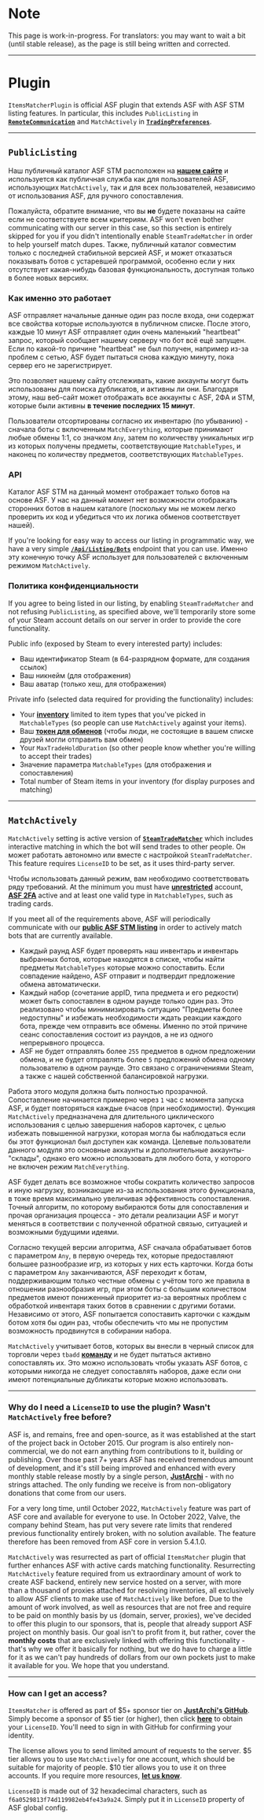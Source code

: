 # Note

This page is work-in-progress. For translators: you may want to wait a bit (until stable release), as the page is still being written and corrected.

---

# Plugin

`ItemsMatcherPlugin` is official ASF plugin that extends ASF with ASF STM listing features. In particular, this includes `PublicListing` in **[`RemoteCommunication`](https://github.com/JustArchiNET/ArchiSteamFarm/wiki/Configuration#remotecommunication)** and `MatchActively` in **[`TradingPreferences`](https://github.com/JustArchiNET/ArchiSteamFarm/wiki/Configuration#tradingpreferences)**.

---

## `PublicListing`

Наш публичный каталог ASF STM расположен на **[нашем сайте](https://asf-backend.justarchi.net/STM)** и используется как публичная служба как для пользователей ASF, использующих `MatchActively`, так и для всех пользователей, независимо от использования ASF, для ручного сопоставления.

Пожалуйста, обратите внимание, что вы **не** будете показаны на сайте если не соответствуете всем критериям. ASF won't even bother communicating with our server in this case, so this section is entirely skipped for you if you didn't intentionally enable `SteamTradeMatcher` in order to help yourself match dupes. Также, публичный каталог совместим только с последней стабильной версией ASF, и может отказаться показывать ботов с устаревшей программой, особенно если у них отсутствует какая-нибудь базовая функциональность, доступная только в более новых версиях.

### Как именно это работает

ASF отправляет начальные данные один раз после входа, они содержат все свойства которые используются в публичном списке. После этого, каждые 10 минут ASF отправляет один очень маленький "heartbeat" запрос, который сообщает нашему серверу что бот всё ещё запущен. Если по какой-то причине "heartbeat" не был получен, например из-за проблем с сетью, ASF будет пытаться снова каждую минуту, пока сервер его не зарегистрирует.

Это позволяет нашему сайту отслеживать, какие аккаунты могут быть использованы для поиска дубликатов, и активны ли они. Благодаря этому, наш веб-сайт может отображать все аккаунты с ASF, 2ФА и STM, которые были активны **в течение последних 15 минут**.

Пользователи отсортированы согласно их инвентарю (по убыванию) - сначала боты с включенным `MatchEverything`, которые принимают любые обмены 1:1, со значком `Any`, затем по количеству уникальных игр из которых получены предметы, соответствующие `MatchableTypes`, и наконец по количеству предметов, соответствующих `MatchableTypes`.

### API

Каталог ASF STM на данный момент отображает только ботов на основе ASF. У нас на данный момент нет возможности отображать сторонних ботов в нашем каталоге (поскольку мы не можем легко проверить их код и убедиться что их логика обменов соответствует нашей).

If you're looking for easy way to access our listing in programmatic way, we have a very simple **[`/Api/Listing/Bots`](https://asf-backend.justarchi.net/Api/Listing/Bots)** endpoint that you can use. Именно эту конечную точку ASF использует для пользователей с включенным режимом `MatchActively`.

### Политика конфиденциальности

If you agree to being listed in our listing, by enabling `SteamTradeMatcher` and not refusing `PublicListing`, as specified above, we'll temporarily store some of your Steam account details on our server in order to provide the core functionality.

Public info (exposed by Steam to every interested party) includes:
- Ваш идентификатор Steam (в 64-разрядном формате, для создания ссылок)
- Ваш никнейм (для отображения)
- Ваш аватар (только хеш, для отображения)

Private info (selected data required for providing the functionality) includes:
- Your **[inventory](https://steamcommunity.com/my/inventory/#753_6)** limited to item types that you've picked in `MatchableTypes` (so people can use `MatchActively` against your items).
- Ваш **[токен для обменов](https://steamcommunity.com/my/tradeoffers/privacy)** (чтобы люди, не состоящие в вашем списке друзей могли отправить вам обмен)
- Your `MaxTradeHoldDuration` (so other people know whether you're willing to accept their trades)
- Значение параметра `MatchableTypes` (для отображения и сопоставления)
- Total number of Steam items in your inventory (for display purposes and matching)

---

## `MatchActively`

`MatchActively` setting is active version of **[`SteamTradeMatcher`](https://github.com/JustArchiNET/ArchiSteamFarm/wiki/Trading#steamtradematcher)** which includes interactive matching in which the bot will send trades to other people. Он может работать автономно или вместе с настройкой `SteamTradeMatcher`. This feature requires `LicenseID` to be set, as it uses third-party server.

Чтобы использовать данный режим, вам необходимо соответствовать ряду требований. At the minimum you must have **[unrestricted](https://support.steampowered.com/kb_article.php?ref=3330-IAGK-7663)** account, **[ASF 2FA](https://github.com/JustArchiNET/ArchiSteamFarm/wiki/Two-factor-authentication#asf-2fa)** active and at least one valid type in `MatchableTypes`, such as trading cards.

If you meet all of the requirements above, ASF will periodically communicate with our **[public ASF STM listing](https://github.com/JustArchiNET/ArchiSteamFarm/wiki/Remote-communication#public-asf-stm-listing)** in order to actively match bots that are currently available.

- Каждый раунд ASF будет проверять наш инвентарь и инвентарь выбранных ботов, которые находятся в списке, чтобы найти предметы `MatchableTypes` которые можно сопоставить. Если совпадение найдено, ASF отправит и подтвердит предложение обмена автоматически.
- Каждый набор (сочетание appID, типа предмета и его редкости) может быть сопоставлен в одном раунде только один раз. Это реализовано чтобы минимизировать ситуацию "Предметы более недоступны" и избежать необходимости ждать реакции каждого бота, прежде чем отправить все обмены. Именно по этой причине сеанс сопоставления состоит из раундов, а не из одного непрерывного процесса.
- ASF не будет отправлять более `255` предметов в одном предложении обмена, и не будет отправлять более `5` предложений обмена одному пользователю в одном раунде. Это связано с ограничениями Steam, а также с нашей собственной балансировкой нагрузки.

Работа этого модуля должна быть полностью прозрачной. Сопоставление начинается примерно через `1` час с момента запуска ASF, и будет повторяться каждые `6`часов (при необходимости). Функция `MatchActively` предназначена для длительного циклического использования с целью завершения наборов карточек, с целью избежать повышенной нагрузки, которая могла бы наблюдаться если бы этот функционал был доступен как команда. Целевые пользователи данного модуля это основные аккаунты и дополнительные аккаунты-"склады", однако его можно использовать для любого бота, у которого не включен режим `MatchEverything`.

ASF будет делать все возможное чтобы сократить количество запросов и иную нагрузку, возникающие из-за использования этого функционала, в тоже время максимально увеличивая эффективность сопоставления. Точный алгоритм, по которому выбираются боты для сопоставления и прочая организация процесса - это детали реализации ASF и могут меняться в соответствии с полученной обратной связью, ситуацией и возможными будущими идеями.

Согласно текущей версии алгоритма, ASF сначала обрабатывает ботов с параметром `Any`, в первую очередь тех, которые предоставляют большее разнообразие игр, из которых у них есть карточки. Когда боты с параметром `Any` заканчиваются, ASF переходит к ботам, поддерживающим только честные обмены с учётом того же правила в отношении разнообразия игр, при этом боты с большим количеством предметов имеют пониженный приоритет из-за вероятных проблем с обработкой инвентаря таких ботов в сравнении с другими ботами. Независимо от этого, ASF попытается сопоставить карточки с каждым ботом хотя бы один раз, чтобы обеспечить что мы не пропустим возможность продвинутся в собирании набора.

`MatchActively` учитывает ботов, которых вы внесли в черный список для торговли через `tbadd` **[ команду](https://github.com/JustArchiNET/ArchiSteamFarm/wiki/Commands)** и не будет пытаться активно сопоставлять их. Это можно использовать чтобы указать ASF ботов, с которыми никогда не следует сопоставлять наборов, даже если они имеют потенциальные дубликаты которые можно использовать.

---

### Why do I need a `LicenseID` to use the plugin? Wasn't `MatchActively` free before?

ASF is, and remains, free and open-source, as it was established at the start of the project back in October 2015. Our program is also entirely non-commercial, we do not earn anything from contributions to it, building or publishing. Over those past 7+ years ASF has received tremendous amount of development, and it's still being improved and enhanced with every monthly stable release mostly by a single person, **[JustArchi](https://github.com/JustArchi)** - with no strings attached. The only funding we receive is from non-obligatory donations that come from our users.

For a very long time, until October 2022, `MatchActively` feature was part of ASF core and available for everyone to use. In October 2022, Valve, the company behind Steam, has put very severe rate limits that rendered previous functionality entirely broken, with no solution available. The feature therefore has been removed from ASF core in version 5.4.1.0.

`MatchActively` was resurrected as part of official `ItemsMatcher` plugin that further enhances ASF with active cards matching functionality. Resurrecting `MatchActively` feature required from us extraordinary amount of work to create ASF backend, entirely new service hosted on a server, with more than a thousand of proxies attached for resolving inventories, all exclusively to allow ASF clients to make use of `MatchActively` like before. Due to the amount of work involved, as well as resources that are not free and require to be paid on monthly basis by us (domain, server, proxies), we've decided to offer this plugin to our sponsors, that is, people that already support ASF project on monthly basis. Our goal isn't to profit from it, but rather, cover the **monthly costs** that are exclusively linked with offering this functionality - that's why we offer it basically for nothing, but we do have to charge a little for it as we can't pay hundreds of dollars from our own pockets just to make it available for you. We hope that you understand.

---

### How can I get an access?

`ItemsMatcher` is offered as part of $5+ sponsor tier on **[JustArchi's GitHub](https://github.com/sponsors/JustArchi)**. Simply become a sponsor of $5 tier (or higher), then click **[here](https://asf-backend.justarchi.net/user/status)** to obtain your `LicenseID`. You'll need to sign in with GitHub for confirming your identity.

The license allows you to send limited amount of requests to the server. $5 tier allows you to use `MatchActively` for one account, which should be suitable for majority of people. $10 tier allows you to use it on three accounts. If you require more resources, **[let us know](mailto:ASF@JustArchi.net)**.

`LicenseID` is made out of 32 hexadecimal characters, such as `f6a0529813f74d119982eb4fe43a9a24`. Simply put it in `LicenseID` property of ASF global config.